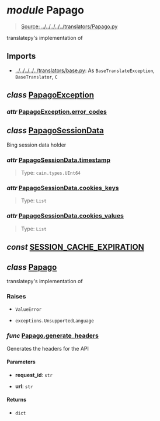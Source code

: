 # *module* **Papago**

> [Source: ../../../../../translators/Papago.py](../../../../../translators/Papago.py#L0)

translatepy's implementation of <Papago>

## Imports

- [../../../../../translators/base.py](../../../../../translators/base.py): As `BaseTranslateException`, `BaseTranslator`, `C`

## *class* [**PapagoException**](../../../../../translators/Papago.py#L18-L21)

### *attr* [PapagoException.**error_codes**](../../../../../translators/Papago.py#L19)

## *class* [**PapagoSessionData**](../../../../../translators/Papago.py#L27-L31)

Bing session data holder

### *attr* [PapagoSessionData.**timestamp**](../../../../../translators/Papago.py#L29)

> Type: `cain.types.UInt64`

### *attr* [PapagoSessionData.**cookies_keys**](../../../../../translators/Papago.py#L30)

> Type: `List`

### *attr* [PapagoSessionData.**cookies_values**](../../../../../translators/Papago.py#L31)

> Type: `List`

## *const* [**SESSION_CACHE_EXPIRATION**](../../../../../translators/Papago.py#L34)

## *class* [**Papago**](../../../../../translators/Papago.py#L37-L262)

translatepy's implementation of <Papago>

### Raises

- `ValueError`

- `exceptions.UnsupportedLanguage`

### *func* [Papago.**generate_headers**](../../../../../translators/Papago.py#L83-L119)

Generates the headers for the API

#### Parameters

- **request_id**: `str`


- **url**: `str`


#### Returns

- `dict`
